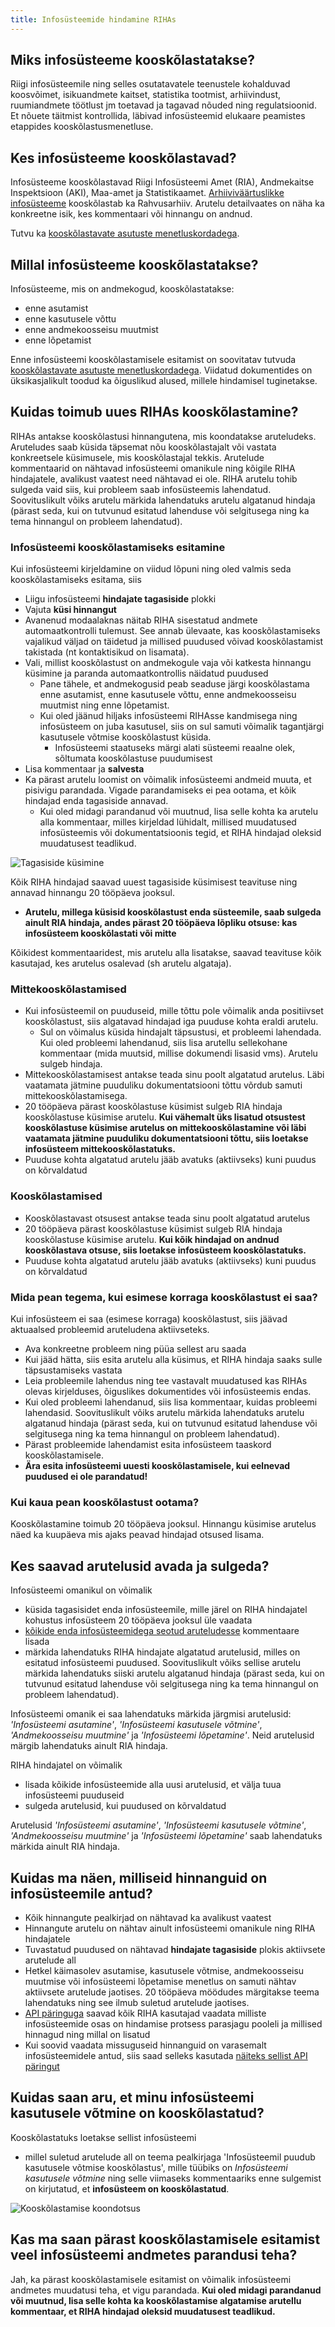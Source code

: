 ```yaml
---
title: Infosüsteemide hindamine RIHAs
---
```


## Miks infosüsteeme kooskõlastatakse?

Riigi infosüsteemile ning selles osutatavatele teenustele kohalduvad koosvõimet, isikuandmete kaitset, statistika tootmist, arhiivindust, ruumiandmete töötlust jm toetavad ja tagavad nõuded ning regulatsioonid. Et nõuete täitmist kontrollida, läbivad infosüsteemid elukaare peamistes etappides kooskõlastusmenetluse.

## Kes infosüsteeme kooskõlastavad?

Infosüsteeme kooskõlastavad Riigi Infosüsteemi Amet (RIA), Andmekaitse Inspektsioon (AKI), Maa-amet ja Statistikaamet. [Arhiiviväärtuslikke infosüsteeme](http://www.ra.ee/arhiivihaldus/digitaalarhiivindus/andmekogude-arhiveerimine/) kooskõlastab ka Rahvusarhiiv.
Arutelu detailvaates on näha ka konkreetne isik, kes kommentaari või hinnangu on andnud.

Tutvu ka [kooskõlastavate asutuste menetluskordadega](https://www.ria.ee/et/riigi-infosusteem/riha/kooskolastamine.html).

## Millal infosüsteeme kooskõlastatakse?

Infosüsteeme, mis on andmekogud, kooskõlastatakse:
- enne asutamist
- enne kasutusele võttu
- enne andmekoosseisu muutmist
- enne lõpetamist

Enne infosüsteemi kooskõlastamisele esitamist on soovitatav tutvuda [kooskõlastavate asutuste menetluskordadega](https://www.ria.ee/et/riigi-infosusteem/riha/kooskolastamine.html). Viidatud dokumentides on üksikasjalikult toodud ka õiguslikud alused, millele hindamisel tuginetakse.

## Kuidas toimub uues RIHAs kooskõlastamine?

RIHAs antakse kooskõlastusi hinnangutena, mis koondatakse aruteludeks. Aruteludes saab küsida täpsemat nõu kooskõlastajalt või vastata konkreetsele küsimusele, mis kooskõlastajal tekkis. Arutelude kommentaarid on nähtavad infosüsteemi omanikule ning kõigile RIHA hindajatele, avalikust vaatest need nähtavad ei ole. RIHA arutelu tohib sulgeda vaid siis, kui probleem saab infosüsteemis lahendatud. Soovituslikult võiks arutelu märkida lahendatuks arutelu algatanud hindaja (pärast seda, kui on tutvunud esitatud lahenduse või selgitusega ning ka tema hinnangul on probleem lahendatud).

### Infosüsteemi kooskõlastamiseks esitamine

Kui infosüsteemi kirjeldamine on viidud lõpuni ning oled valmis seda kooskõlastamiseks esitama, siis
- Liigu infosüsteemi **hindajate tagasiside** plokki
- Vajuta **küsi hinnangut**
- Avanenud modaalaknas näitab RIHA sisestatud andmete automaatkontrolli tulemust. See annab ülevaate, kas kooskõlastamiseks vajalikud väljad on täidetud ja millised puudused võivad kooskõlastamist takistada (nt kontaktisikud on lisamata).
- Vali, millist kooskõlastust on andmekogule vaja või katkesta hinnangu küsimine ja paranda automaatkontrollis näidatud puudused
  - Pane tähele, et andmekogusid peab seaduse järgi kooskõlastama enne asutamist, enne kasutusele võttu, enne andmekoosseisu muutmist ning enne lõpetamist.
  - Kui oled jäänud hiljaks infosüsteemi RIHAsse kandmisega ning infosüsteem on juba kasutusel, siis on sul samuti võimalik tagantjärgi kasutusele võtmise kooskõlastust küsida. 
    - Infosüsteemi staatuseks märgi alati süsteemi reaalne olek, sõltumata kooskõlastuse puudumisest
- Lisa kommentaar ja **salvesta**
- Ka pärast arutelu loomist on võimalik infosüsteemi andmeid muuta, et pisivigu parandada. Vigade parandamiseks ei pea ootama, et kõik hindajad enda tagasiside annavad.
  - Kui oled midagi parandanud või muutnud, lisa selle kohta ka arutelu alla kommentaar, milles kirjeldad lühidalt, millised muudatused infosüsteemis või dokumentatsioonis tegid, et RIHA hindajad oleksid muudatusest teadlikud.

![Tagasiside küsimine](assets/images/data/submit-for-review.gif "Hindajatelt tagasiside küsimine")

Kõik RIHA hindajad saavad uuest tagasiside küsimisest teavituse ning annavad hinnangu 20 tööpäeva jooksul.

- **Arutelu, millega küsisid kooskõlastust enda süsteemile, saab sulgeda ainult RIA hindaja, andes pärast 20 tööpäeva lõpliku otsuse: kas infosüsteem kooskõlastati või mitte**

Kõikidest kommentaaridest, mis arutelu alla lisatakse, saavad teavituse kõik kasutajad, kes arutelus osalevad (sh arutelu algataja).

### Mittekooskõlastamised
- Kui infosüsteemil on puuduseid, mille tõttu pole võimalik anda positiivset kooskõlastust, siis algatavad hindajad iga puuduse kohta eraldi arutelu.
  - Sul on võimalus küsida hindajalt täpsustusi, et probleemi lahendada. Kui oled probleemi lahendanud, siis lisa arutellu sellekohane kommentaar (mida muutsid, millise dokumendi lisasid vms). Arutelu sulgeb hindaja.
- Mittekooskõlastamisest antakse teada sinu poolt algatatud arutelus. Läbi vaatamata jätmine puuduliku dokumentatsiooni tõttu võrdub samuti mittekooskõlastamisega.
- 20 tööpäeva pärast kooskõlastuse küsimist sulgeb RIA hindaja kooskõlastuse küsimise arutelu. **Kui vähemalt üks lisatud otsustest kooskõlastuse küsimise arutelus on mittekooskõlastamine või läbi vaatamata jätmine puuduliku dokumentatsiooni tõttu, siis loetakse infosüsteem mittekooskõlastatuks.**
- Puuduse kohta algatatud arutelu jääb avatuks (aktiivseks) kuni puudus on kõrvaldatud

### Kooskõlastamised
- Kooskõlastavast otsusest antakse teada sinu poolt algatatud arutelus
- 20 tööpäeva pärast kooskõlastuse küsimist sulgeb RIA hindaja kooskõlastuse küsimise arutelu. **Kui kõik hindajad on andnud kooskõlastava otsuse, siis loetakse infosüsteem kooskõlastatuks.**
- Puuduse kohta algatatud arutelu jääb avatuks (aktiivseks) kuni puudus on kõrvaldatud

### Mida pean tegema, kui esimese korraga kooskõlastust ei saa?

Kui infosüsteem ei saa (esimese korraga) kooskõlastust, siis jäävad aktuaalsed probleemid aruteludena aktiivseteks. 

- Ava konkreetne probleem ning püüa sellest aru saada
- Kui jääd hätta, siis esita arutelu alla küsimus, et RIHA hindaja saaks sulle täpsustamiseks vastata
- Leia probleemile lahendus ning tee vastavalt muudatused kas RIHAs olevas kirjelduses, õiguslikes dokumentides või infosüsteemis endas.
- Kui oled probleemi lahendanud, siis lisa kommentaar, kuidas probleemi lahendasid. Soovituslikult võiks arutelu märkida lahendatuks arutelu algatanud hindaja (pärast seda, kui on tutvunud esitatud lahenduse või selgitusega ning ka tema hinnangul on probleem lahendatud).
- Pärast probleemide lahendamist esita infosüsteem taaskord kooskõlastamisele.
- **Ära esita infosüsteemi uuesti kooskõlastamisele, kui eelnevad puudused ei ole parandatud!** 

### Kui kaua pean kooskõlastust ootama?

Kooskõlastamine toimub 20 tööpäeva jooksul. Hinnangu küsimise arutelus näed ka kuupäeva mis ajaks peavad hindajad otsused lisama.

## Kes saavad arutelusid avada ja sulgeda?

Infosüsteemi omanikul on võimalik 
- küsida tagasisidet enda infosüsteemile, mille järel on RIHA hindajatel kohustus infosüsteem 20 tööpäeva jooksul üle vaadata
- [kõikide enda infosüsteemidega seotud aruteludesse](https://www.riha.ee/MinuInfos%C3%BCsteemid/Arutelud) kommentaare lisada
- märkida lahendatuks RIHA hindajate algatatud arutelusid, milles on esitatud infosüsteemi puudused. Soovituslikult võiks sellise arutelu märkida lahendatuks siiski arutelu algatanud hindaja (pärast seda, kui on tutvunud esitatud lahenduse või selgitusega ning ka tema hinnangul on probleem lahendatud).

Infosüsteemi omanik ei saa lahendatuks märkida järgmisi arutelusid: _'Infosüsteemi asutamine'_, _'Infosüsteemi kasutusele võtmine'_, _'Andmekoosseisu muutmine'_ ja _'Infosüsteemi lõpetamine'_. Neid arutelusid märgib lahendatuks ainult RIA hindaja.

RIHA hindajatel on võimalik
- lisada kõikide infosüsteemide alla uusi arutelusid, et välja tuua infosüsteemi puuduseid
- sulgeda arutelusid, kui puudused on kõrvaldatud

Arutelusid _'Infosüsteemi asutamine'_, _'Infosüsteemi kasutusele võtmine'_, _'Andmekoosseisu muutmine'_ ja _'Infosüsteemi lõpetamine'_ saab lahendatuks märkida ainult RIA hindaja.

## Kuidas ma näen, milliseid hinnanguid on infosüsteemile antud?

- Kõik hinnangute pealkirjad on nähtavad ka avalikust vaatest
- Hinnangute arutelu on nähtav ainult infosüsteemi omanikule ning RIHA hindajatele
- Tuvastatud puudused on nähtavad **hindajate tagasiside** plokis aktiivsete arutelude all
- Hetkel käimasolev asutamise, kasutusele võtmise, andmekoosseisu muutmise või infosüsteemi lõpetamise menetlus on samuti nähtav aktiivsete arutelude jaotises. 20 tööpäeva möödudes märgitakse teema lahendatuks ning see ilmub suletud arutelude jaotises.
- [API päringuga](https://www.riha.ee/api/v1/issues?filter=status,=,OPEN,sub_type,isnotnull,null&size=25&sort=-creation_date) saavad kõik RIHA kasutajad vaadata milliste infosüsteemide osas on hindamise protsess parasjagu pooleli ja millised hinnagud ning millal on lisatud
- Kui soovid vaadata missuguseid hinnanguid on varasemalt infosüsteemidele antud, siis saad selleks kasutada [näiteks sellist API päringut](https://www.riha.ee/api/v1/issues?filter=status,=,CLOSED,sub_type,isnotnull,null&size=100&sort=-creation_date)

## Kuidas saan aru, et minu infosüsteemi kasutusele võtmine on kooskõlastatud?

Kooskõlastatuks loetakse sellist infosüsteemi

- millel suletud arutelude all on teema pealkirjaga 'Infosüsteemil puudub kasutusele võtmise kooskõlastus', mille tüübiks on _Infosüsteemi kasutusele võtmine_ ning selle viimaseks kommentaariks enne sulgemist on kirjutatud, et **infosüsteem on kooskõlastatud**.

![Kooskõlastamise koondotsus](assets/images/data/approved-system.png "Kooskõlastamise koondotsus")


## Kas ma saan pärast kooskõlastamisele esitamist veel infosüsteemi andmetes parandusi teha?

Jah, ka pärast kooskõlastamisele esitamist on võimalik infosüsteemi andmetes muudatusi teha, et vigu parandada.
**Kui oled midagi parandanud või muutnud, lisa selle kohta ka kooskõlastamise algatamise arutellu kommentaar, et RIHA hindajad oleksid muudatusest teadlikud.**
